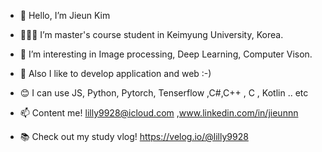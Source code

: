 - 👏 Hello, I’m Jieun Kim 
- 👩🏻‍💻 I’m master's course student in Keimyung University, Korea. 
- 🌟 I’m interesting in Image processing, Deep Learning, Computer Vison.
- 🌟 Also I like to develop application and web :-)

- 😊 I can use JS, Python, Pytorch, Tenserflow ,C#,C++ , C , Kotlin .. etc

- 📫 Content me! lilly9928@icloud.com ,www.linkedin.com/in/jieunnn
- 📚 Check out my study vlog! https://velog.io/@lilly9928 
<!---
lilly9928/lilly9928 is a ✨ special ✨ repository because its `README.md` (this file) appears on your GitHub profile.
You can click the Preview link to take a look at your changes.
--->
